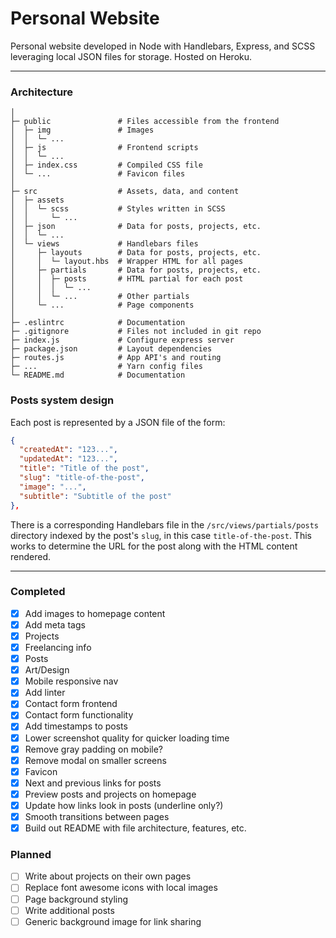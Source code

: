 # Personal Website

Personal website developed in Node with Handlebars, Express, and SCSS leveraging local JSON files for storage. Hosted on Heroku.

------

### Architecture
```
│
├─ public               # Files accessible from the frontend
│  ├─ img               # Images
│  │  └─ ...
│  ├─ js                # Frontend scripts
│  │  └─ ...
│  ├─ index.css         # Compiled CSS file
│  └─ ...               # Favicon files
│
├─ src                  # Assets, data, and content
│  ├─ assets
│  │  └─ scss           # Styles written in SCSS
│  │     └─ ...
│  ├─ json              # Data for posts, projects, etc.
│  │  └─ ...
│  └─ views             # Handlebars files
│     ├─ layouts        # Data for posts, projects, etc.
│     │  └─ layout.hbs  # Wrapper HTML for all pages
│     ├─ partials       # Data for posts, projects, etc.
│     │  ├─ posts       # HTML partial for each post
│     │  │  └─ ...
│     │  └─ ...         # Other partials
│     └─ ...            # Page components
│
├─ .eslintrc            # Documentation
├─ .gitignore           # Files not included in git repo
├─ index.js             # Configure express server
├─ package.json         # Layout dependencies
├─ routes.js            # App API's and routing
├─ ...                  # Yarn config files
└─ README.md            # Documentation
```

### Posts system design

Each post is represented by a JSON file of the form:
```JSON
{
  "createdAt": "123...",
  "updatedAt": "123...",
  "title": "Title of the post",
  "slug": "title-of-the-post",
  "image": "...",
  "subtitle": "Subtitle of the post"
},
```
There is a corresponding Handlebars file in the `/src/views/partials/posts` directory indexed by the post's `slug`, in this case `title-of-the-post`. This works to determine the URL for the post along with the HTML content rendered.

------

### Completed
- [x] Add images to homepage content
- [x] Add meta tags
- [x] Projects
- [x] Freelancing info
- [x] Posts
- [x] Art/Design
- [x] Mobile responsive nav
- [x] Add linter
- [x] Contact form frontend
- [x] Contact form functionality
- [x] Add timestamps to posts
- [x] Lower screenshot quality for quicker loading time
- [x] Remove gray padding on mobile?
- [x] Remove modal on smaller screens
- [x] Favicon
- [x] Next and previous links for posts
- [x] Preview posts and projects on homepage
- [x] Update how links look in posts (underline only?)
- [x] Smooth transitions between pages
- [x] Build out README with file architecture, features, etc.

### Planned
- [ ] Write about projects on their own pages
- [ ] Replace font awesome icons with local images
- [ ] Page background styling
- [ ] Write additional posts
- [ ] Generic background image for link sharing
